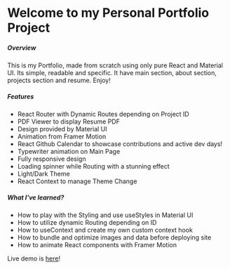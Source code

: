 <h1> Welcome to my Personal Portfolio Project </h1>

<h5>Overview</h5>

<p>This is my Portfolio, made from scratch using only pure React and Material UI. Its 
simple, readable and specific. It have main section, about section, projects section and resume. Enjoy!</p>

<h5>Features</h5>

<ul>
  <li> React Router with Dynamic Routes depending on Project ID </li>
  <li> PDF Viewer to display Resume PDF</li>
  <li> Design provided by Material UI </li>
  <li> Animation from Framer Motion</li>
  <li> React Github Calendar to showcase contributions and active dev days!</li>
  <li> Typewriter animation on Main Page</li>
  <li> Fully responsive design</li>
  <li> Loading spinner while Routing with a stunning effect</li>
  <li> Light/Dark Theme</li>
  <li> React Context to manage Theme Change</li>
</ul>

<h5> What I've learned? </h5>

<ul>
  <li> How to play with the Styling and use useStyles in Material UI </li>
  <li> How to utilize dynamic Routing depending on ID </li>
  <li> How to useContext and create my own custom context hook </li>
  <li> How to bundle and optimize images and data before deploying site</li>
  <li> How to animate React components with Framer Motion</li>
</ul>

<p> Live demo is <a href="https://lubadev.netlify.app/"> here</a>!</p>
